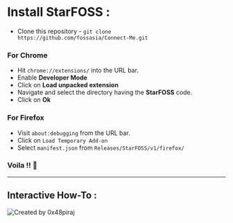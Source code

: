 
# Install StarFOSS :

* Clone this repository - `git clone https://github.com/fossasia/Connect-Me.git`

### For Chrome

* Hit `chrome://extensions/` into the URL bar.
* Enable **Developer Mode**
* Click on **Load unpacked extension**
* Navigate and select the directory having the **StarFOSS** code.
* Click on **Ok**

### For Firefox

* Visit `about:debugging` from the URL bar.
* Click on `Load Temporary Add-on`
* Select `manifest.json` from `Releases/StarFOSS/v1/firefox/`

### Voila !! :tada:
---

## Interactive How-To :


![Created by 0x48piraj](https://user-images.githubusercontent.com/26689027/46298536-f2090100-c5bc-11e8-95bf-95995e3e6d6b.png)
